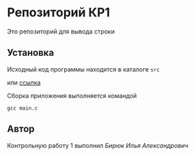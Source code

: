 # Репозиторий КР1

Это репозиторий для вывода строки

## Установка

Исходный код программы находится в каталоге ```src```

или [ссылка](https://github.com/tytyu073iop/TPMPKR1/tree/development/src)

Сборка приложения выполняется командой

```
gcc main.c
```

## Автор

Контрольную работу 1 выполнил *Бирюк Илья Александрович*